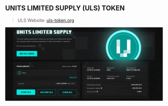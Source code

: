 ## UNITS LIMITED SUPPLY (ULS) TOKEN
> ULS Website: [uls-token.org](https://uls-token.org/)


[![uls-token.org](/assets/uls_website.png)](http://uls-token.org/)
